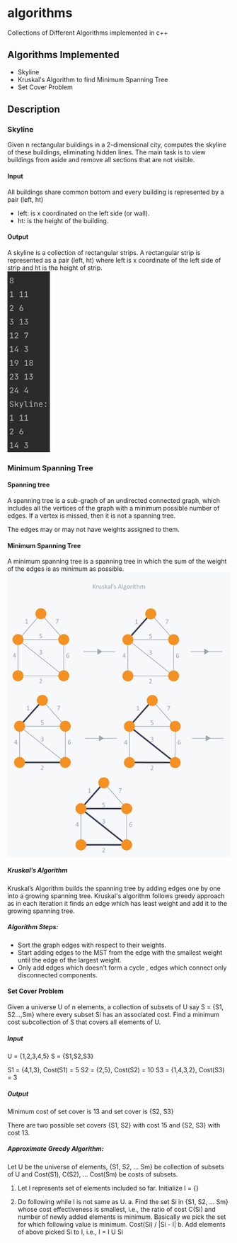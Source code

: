 # algorithms
Collections of Different Algorithms implemented in c++
## Algorithms Implemented
* Skyline
* Kruskal's Algorithm to find Minimum Spanning Tree
* Set Cover Problem
## Description
### Skyline
Given n rectangular buildings in a 2-dimensional city, computes the skyline of these buildings, eliminating hidden lines. 
The main task is to view buildings from aside and remove all sections that are not visible. 
#### Input
All buildings share common bottom and every building is represented by a pair (left, ht)
* left: is x coordinated on the left side (or wall).
* ht: is the height of the building.
#### Output
A skyline is a collection of rectangular strips. 
A rectangular strip is represented as a pair (left, ht) where left is x coordinate of the left side of strip and ht is the height of strip.<br/>
![output_skyline](images/output_skyline.png)
###  Minimum Spanning Tree
#### Spanning tree
A spanning tree is a sub-graph of an undirected connected graph, which includes all the vertices of the graph with a minimum possible number of edges. If a vertex is missed, then it is not a spanning tree.

The edges may or may not have weights assigned to them.
#### Minimum Spanning Tree
A minimum spanning tree is a spanning tree in which the sum of the weight of the edges is as minimum as possible.
![min_spanning_tree_example](images/mst.jpg)
##### Kruskal’s Algorithm
Kruskal’s Algorithm builds the spanning tree by adding edges one by one into a growing spanning tree. Kruskal's algorithm follows greedy approach as in each iteration it finds an edge which has least weight and add it to the growing spanning tree.

##### Algorithm Steps:
* Sort the graph edges with respect to their weights.
* Start adding edges to the MST from the edge with the smallest weight until the edge of the largest weight.
* Only add edges which doesn't form a cycle , edges which connect only disconnected components.

#### Set Cover Problem
Given a universe U of n elements, a collection of subsets of U say S = {S1, S2…,Sm} where every subset Si has an associated cost. Find a minimum cost subcollection of S that covers all elements of U.
##### Input
  U = {1,2,3,4,5}
   S = {S1,S2,S3}
   
   S1 = {4,1,3},    Cost(S1) = 5
   S2 = {2,5},      Cost(S2) = 10
   S3 = {1,4,3,2},  Cost(S3) = 3

##### Output
Minimum cost of set cover is 13 and set cover is {S2, S3}

There are two possible set covers {S1, S2} with cost 15
and {S2, S3} with cost 13.

##### Approximate Greedy Algorithm:
Let U be the universe of elements, {S1, S2, … Sm} be collection of subsets of U and Cost(S1), C(S2), … Cost(Sm) be costs of subsets.

1. Let I represents set of elements included so far.  Initialize I = {}

2. Do following while I is not same as U.
    a. Find the set Si in {S1, S2, ... Sm} whose cost effectiveness is 
       smallest, i.e., the ratio of cost C(Si) and number of newly added 
       elements is minimum. 
       Basically we pick the set for which following value is minimum.
           Cost(Si) / |Si - I|
    b. Add elements of above picked Si to I, i.e.,  I = I U Si

